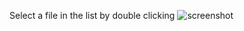 Select a file in the list by double clicking
![screenshot](https://github.com/IrinaOrca/Convert-jpg-to-pdf/assets/173074675/a3a6518a-4e32-4af7-8595-e1cfaca4894b)
